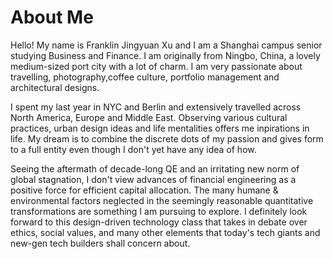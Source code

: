 # About Me
Hello! My name is Franklin Jingyuan Xu and I am a Shanghai campus senior studying Business and Finance. I am originally from Ningbo, China, a lovely medium-sized port city with a lot of charm. I am very passionate about travelling, photography,coffee culture, portfolio management and architectural designs. 

I spent my last year in NYC and Berlin and extensively travelled across North America, Europe and Middle East. Observing various cultural practices, urban design ideas and life mentalities offers me inpirations in life. My dream is to combine the discrete dots of my passion and gives form to a full entity even though I don't yet have any idea of how. 

Seeing the aftermath of decade-long QE and an irritating new norm of global stagnation, I don't view advances of financial engineering as a positive force for efficient capital allocation. The many humane & environmental factors neglected in the seemingly reasonable quantitative transformations are something I am pursuing to explore. I definitely look forward to this design-driven technology class that takes in debate over ethics, social values, and many other elements that today's tech giants and new-gen tech builders shall concern about.







